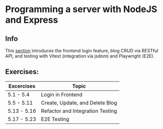 # Programming a server with NodeJS and Express

## Info
This [section](https://fullstackopen.com/en/part5) introduces the frontend login feature, blog CRUD via RESTful API, and testing with Vitest (integration via jsdom) and Playwright (E2E).

## Exercises:

| Excercises |         Topic          |
| --------   |        -------         |
| 5.1 - 5.4  |  Login in Frontend           |
| 5.5 - 5.11 |  Create, Update, and Delete Blog    |
| 5.13 - 5.16|  Refactor and Integration Testing      |
| 5.17 - 5.23|  E2E Testing      |